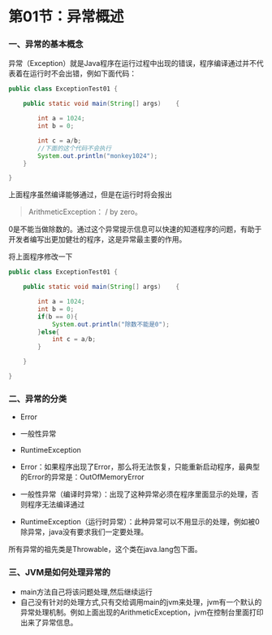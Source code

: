 # 第01节：异常概述

### 一、异常的基本概念

异常（Exception）就是Java程序在运行过程中出现的错误，程序编译通过并不代表着在运行时不会出错，例如下面代码：

``` java
public class ExceptionTest01 {

    public static void main(String[] args)    {

        int a = 1024;
        int b = 0;

        int c = a/b;    
        //下面的这个代码不会执行
        System.out.println("monkey1024");    
    } 

}
```

上面程序虽然编译能够通过，但是在运行时将会报出

> ArithmeticException： / by zero。

0是不能当做除数的。通过这个异常提示信息可以快速的知道程序的问题，有助于开发者编写出更加健壮的程序，这是异常最主要的作用。

将上面程序修改一下

``` java
public class ExceptionTest01 {

    public static void main(String[] args)    {

        int a = 1024;
        int b = 0;
        if(b == 0){
            System.out.println("除数不能是0");
        }else{
            int c = a/b;
        }

    } 

}
```




### 二、异常的分类

* Error
* 一般性异常
* RuntimeException

* Error：如果程序出现了Error，那么将无法恢复，只能重新启动程序，最典型的Error的异常是：OutOfMemoryError
* 一般性异常（编译时异常）：出现了这种异常必须在程序里面显示的处理，否则程序无法编译通过
* RuntimeException（运行时异常）：此种异常可以不用显示的处理，例如被0除异常，java没有要求我们一定要处理。

所有异常的祖先类是Throwable，这个类在java.lang包下面。

### 三、JVM是如何处理异常的

* main方法自己将该问题处理,然后继续运行
* 自己没有针对的处理方式,只有交给调用main的jvm来处理，jvm有一个默认的异常处理机制。例如上面出现的ArithmeticException，jvm在控制台里面打印出来了异常信息。